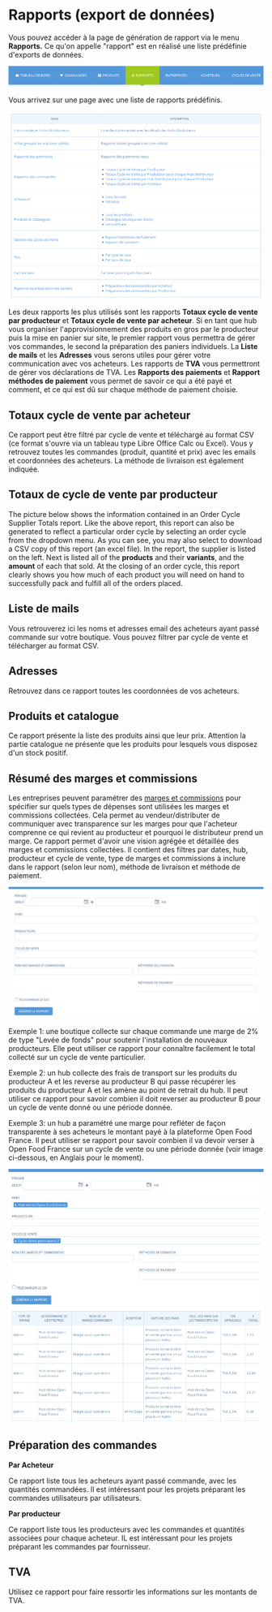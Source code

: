 # Rapports \(export de données\)

Vous pouvez accéder à la page de génération de rapport via le menu **Rapports.** Ce qu'on appelle "rapport" est en réalisé une liste prédéfinie d'exports de données.

![](../.gitbook/assets/capture-du-2018-10-15-22-53-38.png)

Vous arrivez sur une page avec une liste de rapports prédéfinis.

![](../.gitbook/assets/capture-du-2018-10-15-22-56-12.png)

Les deux rapports les plus utilisés sont les rapports **Totaux cycle de vente par producteur** et **Totaux cycle de vente par acheteur**. Si en tant que hub vous organiser l'approvisionnement des produits en gros par le producteur puis la mise en panier sur site, le premier rapport vous permettra de gérer vos commandes, le second la préparation des paniers individuels. La **Liste de mails** et les **Adresses** vous serons utiles pour gérer votre communication avec vos acheteurs. Les rapports de **TVA** vous permettront de gérer vos déclarations de TVA. Les **Rapports des paiements** et **Rapport méthodes de paiement** vous permet de savoir ce qui a été payé et comment, et ce qui est dû sur chaque méthode de paiement choisie.

## **Totaux cycle de vente par acheteur**

Ce rapport peut être filtré par cycle de vente et téléchargé au format CSV \(ce format s'ouvre via un tableau type Libre Office Calc ou Excel\). Vous y retrouvez toutes les commandes \(produit, quantité et prix\) avec les emails et coordonnées des acheteurs. La méthode de livraison est également indiquée.

## Totaux de cycle de vente par producteur <a id="order-cycle-supplier-totals"></a>

The picture below shows the information contained in an Order Cycle Supplier Totals report. Like the above report, this report can also be generated to reflect a particular order cycle by selecting an order cycle from the dropdown menu. As you can see, you may also select to download a CSV copy of this report \(an excel file\). In the report, the supplier is listed on the left. Next is listed all of the **products** and their **variants**, and the **amount** of each that sold. At the closing of an order cycle, this report clearly shows you how much of each product you will need on hand to successfully pack and fulfill all of the orders placed.

## Liste de mails <a id="mailing-list"></a>

Vous retrouverez ici les noms et adresses email des acheteurs ayant passé commande sur votre boutique. Vous pouvez filtrer par cycle de vente et télécharger au format CSV.

## Adresses <a id="addresses"></a>

Retrouvez dans ce rapport toutes les coordonnées de vos acheteurs.

## Produits et catalogue <a id="all-products-and-inventory-on-hand"></a>

Ce rapport présente la liste des produits ainsi que leur prix. Attention la partie catalogue ne présente que les produits pour lesquels vous disposez d'un stock positif.

## Résumé des marges et commissions

Les entreprises peuvent paramétrer des [marges et commissions](mise-en-place-dune-boutique/frais-et-taxes.md) pour spécifier sur quels types de dépenses sont utilisées les marges et commissions collectées.  Cela permet au vendeur/distributer de communiquer avec transparence sur les marges pour que l'acheteur comprenne ce qui revient au producteur et pourquoi le distributeur prend un marge. Ce rapport permet d'avoir une vision agrégée et détaillée des marges et commissions collectées.  Il contient des filtres par dates, hub, producteur et cycle de vente, type de marges et commissions à inclure dans le rapport \(selon leur nom\), méthode de livraison et méthode de paiement.

![Image des filtres du rapport](../.gitbook/assets/capture-du-2019-07-24-14-45-00.png)

Exemple 1: une boutique collecte sur chaque commande une marge de 2% de type "Levée de fonds" pour soutenir l'installation de nouveaux producteurs. Elle peut utiliser ce rapport pour connaître facilement le total collecté sur un cycle de vente particulier. 

Exemple 2: un hub collecte des frais de transport sur les produits du producteur A et les reverse au producteur B qui passe récupérer les produits du producteur A et les amène au point de retrait du hub. Il peut utiliser ce rapport pour savoir combien il doit reverser au producteur B pour un cycle de vente donné ou une période donnée. 

Exemple 3: un hub a paramétré une marge pour refléter de façon transparente à ses acheteurs le montant payé à la plateforme Open Food France. Il peut utiliser se rapport pour savoir combien il va devoir verser à Open Food France sur un cycle de vente ou une période donnée \(voir image ci-dessous, en Anglais pour le moment\).

![](../.gitbook/assets/capture-du-2019-07-24-14-48-06.png)

## Préparation des commandes <a id="packing-reports"></a>

**Par Acheteur**

Ce rapport liste tous les acheteurs ayant passé commande, avec les quantités commandées. Il est intéressant pour les projets préparant les commandes utilisateurs par utilisateurs.

**Par producteur**

Ce rapport liste tous les producteurs avec les commandes et  quantités associées pour chaque acheteur. IL est intéressant pour les projets préparant les commandes par fournisseur.

## TVA <a id="sales-tax"></a>

Utilisez ce rapport pour faire ressortir les informations sur les montants de TVA.

